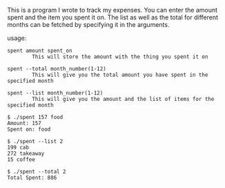This is a program I wrote to track my expenses. You can enter the amount spent and the item you spent it on.
The list as well as the total for different months can be fetched by specifying it in the arguments.


usage:
```
spent amount spent_on
        This will store the amount with the thing you spent it on

spent --total month_number(1-12)
        This will give you the total amount you have spent in the specified month

spent --list month_number(1-12)
        This will give you the amount and the list of items for the specified month
```

```
$ ./spent 157 food
Amount: 157
Spent on: food
```

```
$ ./spent --list 2
199 cab
272 takeaway
15 coffee
```

```
$ ./spent --total 2
Total Spent: 886
```
